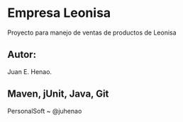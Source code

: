 # Empresa Leonisa
Proyecto para manejo de ventas de productos de Leonisa

## Autor:
Juan E. Henao.

## Maven, jUnit, Java, Git
PersonalSoft ~ @juhenao